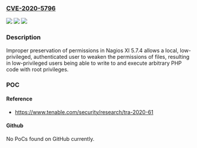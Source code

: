 ### [CVE-2020-5796](https://cve.mitre.org/cgi-bin/cvename.cgi?name=CVE-2020-5796)
![](https://img.shields.io/static/v1?label=Product&message=Nagios%20XI&color=blue)
![](https://img.shields.io/static/v1?label=Version&message=5.7.4%20&color=brightgreen)
![](https://img.shields.io/static/v1?label=Vulnerability&message=Local%20Privilege%20Escalation&color=brightgreen)

### Description

Improper preservation of permissions in Nagios XI 5.7.4 allows a local, low-privileged, authenticated user to weaken the permissions of files, resulting in low-privileged users being able to write to and execute arbitrary PHP code with root privileges.

### POC

#### Reference
- https://www.tenable.com/security/research/tra-2020-61

#### Github
No PoCs found on GitHub currently.

